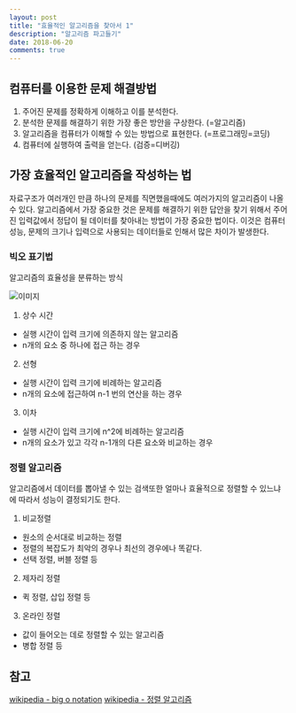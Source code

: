 ```yaml
---
layout: post
title: "효율적인 알고리즘을 찾아서 1"
description: "알고리즘 파고들기"
date: 2018-06-20
comments: true
---
```


## 컴퓨터를 이용한 문제 해결방법
1. 주어진 문제를 정확하게 이해하고 이를 분석한다.
2. 분석한 문제를 해결하기 위한 가장 좋은 방안을 구상한다. (=알고리즘)
3. 알고리즘을 컴퓨터가 이해할 수 있는 방법으로 표현한다. (=프로그래밍=코딩)
4. 컴퓨터에 실행하여 출력을 얻는다. (검증=디버깅)

## 가장 효율적인 알고리즘을 작성하는 법

자료구조가 여러개인 만큼 하나의 문제를 직면했을때에도 여러가지의 알고리즘이 나올 수 있다. 알고리즘에서 가장 중요한 것은 문제를 해결하기 위한 답안을 찾기 위해서 주어진 입력값에서 
정답이 될 데이터를 찾아내는 방법이 가장 중요한 법이다. 
이것은 컴퓨터 성능, 문제의 크기나 입력으로 사용되는 데이터들로 인해서 많은 차이가 발생한다.


### 빅오 표기법
알고리즘의 효율성을 분류하는 방식 

![이미지](https://upload.wikimedia.org/wikipedia/commons/thumb/7/7e/Comparison_computational_complexity.svg/512px-Comparison_computational_complexity.svg.png)

1. 상수 시간
- 실행 시간이 입력 크기에 의존하지 않는 알고리즘
- n개의 요소 중 하나에 접근 하는 경우

2. 선형
- 실행 시간이 입력 크기에 비례하는 알고리즘
- n개의 요소에 접근하여 n-1 번의 연산을 하는 경우

3. 이차
- 실행 시간이 입력 크기에 n^2에 비례하는 알고리즘
- n개의 요소가 있고 각각 n-1개의 다른 요소와 비교하는 경우


### 정렬 알고리즘
알고리즘에서 데이터를 뽑아낼 수 있는 검색또한 얼마나 효율적으로 정렬할 수 있느냐 에 따라서 성능이 결정되기도 한다.

1. 비교정렬
- 원소의 순서대로 비교하는 정렬
- 정렬의 복잡도가 최악의 경우나 최선의 경우에나 똑같다.
- 선택 정렬, 버블 정렬 등

2. 제자리 정렬
- 퀵 정렬, 삽입 정렬 등
  
3. 온라인 정렬
- 값이 들어오는 데로 정렬할 수 있는 알고리즘
- 병합 정렬 등

## 참고

[wikipedia - big o notation](https://en.wikipedia.org/wiki/Big_O_notation)
[wikipedia - 정렬 알고리즘](https://ko.wikipedia.org/wiki/%EC%A0%95%EB%A0%AC_%EC%95%8C%EA%B3%A0%EB%A6%AC%EC%A6%98)
